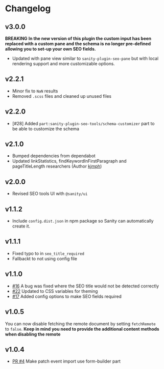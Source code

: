 # Changelog

## v3.0.0
**BREAKING**
**In the new version of this plugin the custom input has been replaced with a custom pane and the schema is no longer pre-defined allowing you to set-up your own SEO fields.**
* Updated with pane view similar to `sanity-plugin-seo-pane` but with local rendering support and more customizable options.

## v2.2.1
* Minor fix to `NaN` results
* Removed `.scss` files and cleaned up unused files

## v2.2.0
* [#28] Added `part:sanity-plugin-seo-tools/schema-customizer` part to be able to customize the schema

## v2.1.0
* Bumped dependencies from dependabot
* Updated linkStatistics, findKeywordInFirstParagraph and pageTitleLength researchers (Author [kjmph](https://github.com/kjmph))

## v2.0.0
* Revised SEO tools UI with `@sanity/ui`

## v1.1.2
* Include `config.dist.json` in npm package so Sanity can automatically create it.

## v1.1.1
* Fixed typo to in `seo_title_required`
* Fallbackt to not using config file

## v1.1.0
* [#16](https://github.com/LiamMartens/sanity-plugin-seo-tools/issues/16) A bug was fixed where the SEO title would not be detected correctly
* [#22](https://github.com/LiamMartens/sanity-plugin-seo-tools/issues/22) Updated to CSS variables for theming
* [#17](https://github.com/LiamMartens/sanity-plugin-seo-tools/issues/17) Added config options to make SEO fields required

## v1.0.5
You can now disable fetching the remote document by setting `fetchRemote` to `false`.
**Keep in mind you need to provide the additional content methods when disabling the remote**

## v1.0.4
* [PR #4](https://github.com/LiamMartens/sanity-plugin-seo-tools/pull/4) Make patch event import use form-builder part